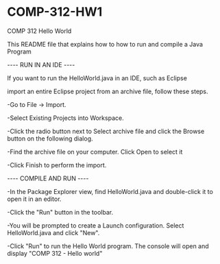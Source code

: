 # COMP-312-HW1
COMP 312 Hello World

This README file that explains how to how to run and compile a Java Program

---- RUN IN AN IDE ----

If you want to run the HelloWorld.java in an IDE, such as Eclipse

import an entire Eclipse project from an archive file, follow these steps.

-Go to File -> Import. 

-Select Existing Projects into Workspace.

-Click the radio button next to Select archive file and click the Browse button on the following dialog. 

-Find the archive file on your computer. Click Open to select it

-Click Finish to perform the import. 



---- COMPILE AND RUN ----

-In the Package Explorer view, find HelloWorld.java and double-click it to open it in an editor.

-Click the "Run" button in the toolbar.

-You will be prompted to create a Launch configuration. Select HelloWorld.java and click "New".

-Click "Run" to run the Hello World program. The console will open and display "COMP 312 - Hello world"

